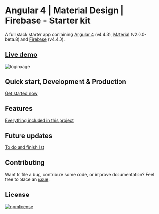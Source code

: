  

# Angular 4 | Material Design | Firebase - Starter kit
A full stack starter app containing [Angular 4](https://angular.io) (v4.4.3), [Material](https://material.io/) (v2.0.0-beta.8) and [Firebase](https://firebase.google.com/) (v4.4.0).

## [Live demo](http://angular4.jerouw.nl) 
![loginpage](https://jerouw.nl/wp-content/uploads/2017/05/ngfbmdprintscreen.png "Logo")  

## Quick start, Development & Production
[Get started now](https://github.com/jeroenouw/AngularMaterialFirebase/blob/master/docs/DEVELOPER.md)  

## Features
[Everything included in this project](https://github.com/jeroenouw/AngularMaterialFirebase/blob/master/docs/FEATURES.md)  

## Future updates
[To do and finish list](https://github.com/jeroenouw/AngularMaterialFirebase/blob/master/docs/TODO.md)  

## Contributing
Want to file a bug, contribute some code, or improve documentation? Feel free to place an [issue](https://github.com/jeroenouw/AngularMaterialFirebase/issues).

## License
[![npmlicense](https://img.shields.io/npm/l/ng4matfire.svg)](https://github.com/jeroenouw/AngularMaterialFirebase/blob/master/LICENSE/)
